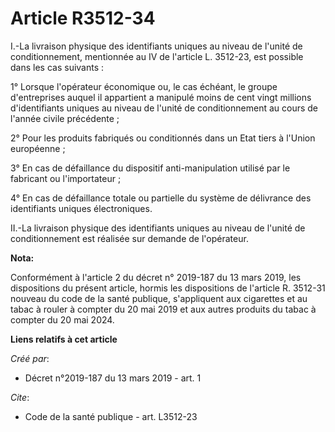 # Article R3512-34

I.-La livraison physique des identifiants uniques au niveau de l'unité de conditionnement, mentionnée au IV de l'article L.
3512-23, est possible dans les cas suivants : 

1° Lorsque l'opérateur économique ou, le cas échéant, le groupe d'entreprises auquel il appartient a manipulé moins de cent
vingt millions d'identifiants uniques au niveau de l'unité de conditionnement au cours de l'année civile précédente ; 

2° Pour les produits fabriqués ou conditionnés dans un Etat tiers à l'Union européenne ; 

3° En cas de défaillance du dispositif anti-manipulation utilisé par le fabricant ou l'importateur ; 

4° En cas de défaillance totale ou partielle du système de délivrance des identifiants uniques électroniques. 

II.-La livraison physique des identifiants uniques au niveau de l'unité de conditionnement est réalisée sur demande de
l'opérateur.

**Nota:**

Conformément à l'article 2 du décret n° 2019-187 du 13 mars 2019, les dispositions du présent article, hormis les
dispositions de l'article R. 3512-31 nouveau du code de la santé publique, s'appliquent aux cigarettes et au tabac à rouler à
compter du 20 mai 2019 et aux autres produits du tabac à compter du 20 mai 2024.

**Liens relatifs à cet article**

_Créé par_:

  - Décret n°2019-187 du 13 mars 2019 - art. 1

_Cite_:

  - Code de la santé publique - art. L3512-23

